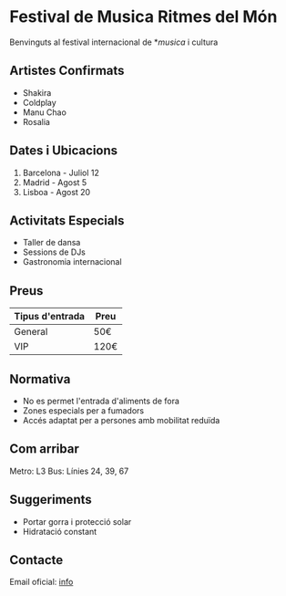 # Festival de Musica Ritmes del Món

Benvinguts al festival internacional de **musica* i cultura

## Artistes Confirmats
* Shakira
* Coldplay
* Manu Chao
* Rosalia

## Dates i Ubicacions
1) Barcelona - Juliol 12
2) Madrid - Agost 5
3) Lisboa - Agost 20

## Activitats Especials
- Taller de dansa
- Sessions de DJs
- Gastronomia internacional

## Preus
|Tipus d'entrada|Preu
|---------------|---
|General        |50€
|VIP        |120€

## Normativa
- No es permet l'entrada d'aliments de fora
- Zones especials per a fumadors
- Accés adaptat per a persones amb mobilitat reduïda

## Com arribar
Metro: L3
Bus: Línies 24, 39, 67

## Suggeriments
* Portar gorra i protecció solar
* Hidratació constant

## Contacte
Email oficial: [info](**info@ritmesdelmon.com*)


